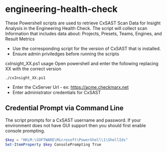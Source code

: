 # engineering-health-check

These Powershell scripts are used to retrieve  CxSAST Scan Data for Insight Analysis in the Engineering Health Check.
The script will collect scan Information that includes data about: Projects, Presets, Teams, Engines, and Result Metrics 

* Use the corresponding script for the version of CxSAST that is installed.
* Ensure admin priviledges before running the scripts


cxInsight_XX.ps1 usage
Open powershell and enter the following replacing XX with the correct version
```
./cxInsight_XX.ps1
```
* Enter the CxServer Url - ex: https://acme.checkmarx.net
* Enter administrator credentials for CxSAST


## Credential Prompt via Command Line

The script prompts for a CxSAST username and password. If your environment does not have GUI support then you should first enable console prompting. 

```powershell
$key = "HKLM:\SOFTWARE\Microsoft\PowerShell\1\ShellIds"
Set-ItemProperty $key ConsolePrompting True
```

